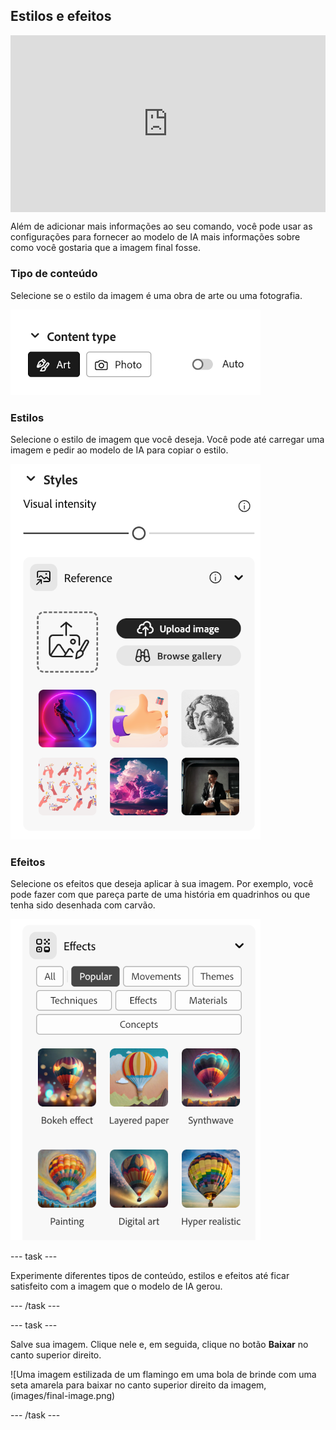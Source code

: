 ## Estilos e efeitos

<html>
  <div style="position: relative; overflow: hidden; padding-top: 56.25%;">
    <iframe style="position: absolute; top: 0; left: 0; right: 0; width: 100%; height: 100%; border: none;" src="https://www.youtube.com/embed/AXQFcthUIMY?rel=0&cc_load_policy=1" allowfullscreen allow="accelerometer; autoplay; clipboard-write; encrypted-media; gyroscope; picture-in-picture; web-share"></iframe>
  </div>
</html>

Além de adicionar mais informações ao seu comando, você pode usar as configurações para fornecer ao modelo de IA mais informações sobre como você gostaria que a imagem final fosse.

### Tipo de conteúdo

Selecione se o estilo da imagem é uma obra de arte ou uma fotografia.

![Diferentes tipos de conteúdo - arte e fotografia](images/content-type.png)

### Estilos

Selecione o estilo de imagem que você deseja. Você pode até carregar uma imagem e pedir ao modelo de IA para copiar o estilo.

![Uma lista de diferentes estilos de imagem para selecionar](images/styles.png)

### Efeitos

Selecione os efeitos que deseja aplicar à sua imagem. Por exemplo, você pode fazer com que pareça parte de uma história em quadrinhos ou que tenha sido desenhada com carvão.

![Uma lista de diferentes efeitos de imagem para selecionar](images/effects.png)

\--- task ---

Experimente diferentes tipos de conteúdo, estilos e efeitos até ficar satisfeito com a imagem que o modelo de IA gerou.

\--- /task ---

\--- task ---

Salve sua imagem. Clique nele e, em seguida, clique no botão **Baixar** no canto superior direito.

![Uma imagem estilizada de um flamingo em uma bola de brinde com uma seta amarela para baixar no canto superior direito da imagem, (images/final-image.png)

\--- /task ---

